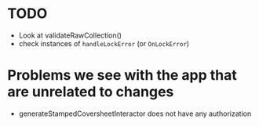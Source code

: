 # TODO
- Look at validateRawCollection()
- check instances of `handleLockError` (or `OnLockError`)

# Problems we see with the app that are unrelated to changes
- generateStampedCoversheetInteractor does not have any authorization